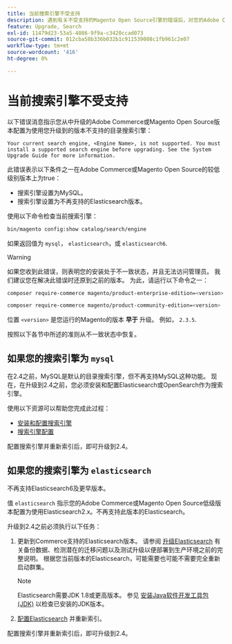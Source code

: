 ```yaml
---
title: 当前搜索引擎不受支持
description: 遇到有关不受支持的Magento Open Source引擎的错误后，对您的Adobe Commerce或搜索引擎升级进行故障排除。
feature: Upgrade, Search
exl-id: 11479d23-53a5-4086-9f9a-c3420ccad073
source-git-commit: 012cba58b336b032b1c911539008c1fb961c2e07
workflow-type: tm+mt
source-wordcount: '416'
ht-degree: 0%

---
```


# 当前搜索引擎不受支持

以下错误消息指示您从中升级的Adobe Commerce或Magento Open Source版本配置为使用您升级到的版本不支持的目录搜索引擎：

```terminal
Your current search engine, <Engine Name>, is not supported. You must install a supported search engine before upgrading. See the System Upgrade Guide for more information.
```

此错误表示以下条件之一在Adobe Commerce或Magento Open Source的较低级别版本上为true：

- 搜索引擎设置为MySQL。
- 搜索引擎设置为不再支持的Elasticsearch版本。

使用以下命令检查当前搜索引擎：

```bash
bin/magento config:show catalog/search/engine
```

如果返回值为 `mysql`， `elasticsearch`，或 `elasticsearch6`.

>[!WARNING]
>
>如果您收到此错误，则表明您的安装处于不一致状态，并且无法访问管理员。 我们建议您在解决此错误时还原到之前的版本。 为此，请运行以下命令之一：
>
>```bash
>composer require-commerce magento/product-enterprise-edition=<version>
>```
>
>```bash
>composer require-commerce magento/product-community-edition=<version>
>```
>
>位置 `<version>` 是您运行的Magento的版本 **早于** 升级。 例如， `2.3.5`.

按照以下各节中所述的准则从不一致状态中恢复。

## 如果您的搜索引擎为 `mysql`

在2.4之前，MySQL是默认的目录搜索引擎，但不再支持MySQL这种功能。 现在，在升级到2.4之前，您必须安装和配置Elasticsearch或OpenSearch作为搜索引擎。

使用以下资源可以帮助您完成此过程：

- [安装和配置搜索引擎](../../configuration/search/overview-search.md)
- [搜索引擎配置](../../configuration/search/configure-search-engine.md)

配置搜索引擎并重新索引后，即可升级到2.4。

## 如果您的搜索引擎为 `elasticsearch`

不再支持Elasticsearch6及更早版本。

值 `elasticsearch` 指示您的Adobe Commerce或Magento Open Source低级版本配置为使用Elasticsearch2.x。不再支持此版本的Elasticsearch。

升级到2.4之前必须执行以下任务：

1. 更新到Commerce支持的Elasticsearch版本。 请参阅 [升级Elasticsearch](https://www.elastic.co/guide/en/elasticsearch/reference/current/setup-upgrade.html) 有关备份数据、检测潜在的迁移问题以及测试升级以便部署到生产环境之前的完整说明。 根据您当前版本的Elasticsearch，可能需要也可能不需要完全重新启动群集。

   >[!NOTE]
   >
   >Elasticsearch需要JDK 1.8或更高版本。 参见 [安装Java软件开发工具包(JDK)](../../installation/prerequisites/search-engine/overview.md#install-the-java-software-development-kit-jdk) 以检查已安装的JDK版本。

1. [配置Elasticsearch](../../configuration/search/configure-search-engine.md) 并重新索引。

配置搜索引擎并重新索引后，即可升级到2.4。
